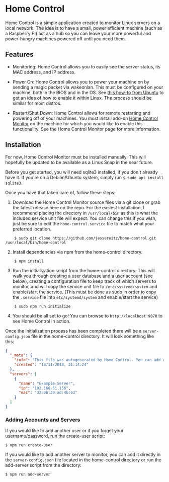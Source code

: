 # Home Control

Home Control is a simple application created to monitor Linux servers on a
local network. The idea is to have a small, power efficient machine (such as a
Raspberry Pi) act as a hub so you can leave your more powerful and power-hungry
machines powered off until you need them.

## Features

* Monitoring: Home Control allows you to easily see the server status, its MAC
address, and IP address.

* Power On: Home Control allows you to power your machine on by sending a magic
packet via wakeonlan. This must be configured on your machine, both in the BIOS
and in the OS. See [this how-to from Ubuntu](https://help.ubuntu.com/community/WakeOnLan)
to get an idea of how to enable it within Linux. The process should be similar
for most distros.

* Restart/Shut Down: Home Control allows for remote restarting and powering off
of your machines. You must install add-on [Home Control Monitor](https://github.com/jessereitz/home-control-monitor)
on the machine for which you would like to enable this functionality. See the
Home Control Monitor page for more information.

## Installation

For now, Home Control Monitor must be installed manually. This will hopefully
be updated to be available as a Linux Snap in the near future.

Before you get started, you will need sqlite3 installed, if you don't already
have it. If you're on a Debian/Ubuntu system, simply run
`$ sudo apt install sqlite3`.

Once you have that taken care of, follow these steps:

1. Download the Home Control Monitor source files via a git clone or grab the
latest release here on the repo. For the easiest installation, I recommend
placing the directory in `/usr/local/bin` as this is what the included service
unit file will expect. You can change this if you wish, just be sure to edit the
`home-control.service` file to match what your preferred location.
```shell
    $ sudo git clone https://github.com/jessereitz/home-control.git /usr/local/bin/home-control
```

2. Install dependencies via npm from the home-control directory.
```shell
    $ npm install
```

3. Run the initialization script from the home-control directory. This
will walk you through creating a user database and a user account (see below),
creating a configuration file to keep track of which servers to monitor,
and will copy the service unit file to `/etc/systemd/system` and enable/start
the service. (This must be done as sudo in order to copy the `.service` file
into `etc/systemd/system` and enable/start the service)
```shell
    $ sudo npm run initialize
```

4. You should be all set to go! You can browse to `http://localhost:9070` to see
Home Control in action.

Once the initialization process has been completed there will be a
`server-config.json` file in the home-control directory. It will look something
like this:

```JSON
{
  "_meta": {
    "info": "This file was autogenerated by Home Control. You can add or delete servers in the 'servers' array below.",
    "created": "18/11/2018, 21:14:24"
  },
  "servers": [
    {
      "name": "Example Server",
      "ip": "192.168.51.156",
      "mac": "32:9b:20:ad:4b:63"
    }
  ]
}

```

### Adding Accounts and Servers

If you would like to add another user or if you
forget your username/password, run the create-user script:
```shell
$ npm run create-user
```

If you would like to add another server to monitor, you can add it directly in
the `server-config.json` file located in the home-control directory or run the
add-server script from the directory:
```shell
$ npm run add-server
```
